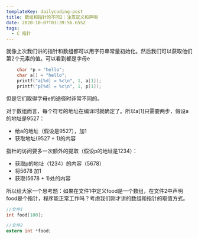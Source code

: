 ```yaml
---
templateKey: dailycoding-post
title: 数组和指针的不同2：注意定义和声明
date: 2020-10-07T03:39:56.655Z
tags:
  - C 指针
---
```

就像上次我们讲的指针和数组都可以用字符串常量初始化。然后我们可以获取他们第2个元素的值。可以看到都是字母e

```c
    char *p = "hello";
    char a[] = "hello";
    printf("a[%d] = %c\n", 1, a[1]);
    printf("p[%d] = %c\n", 1, p[1]);
```

但是它们取得字母e的途径时非常不同的。

对于数组而言，每个符号的地址在编译时就确定了。所以a[1]只需要两步，假设a的地址是9527：

* 给a的地址（假设是9527），加1
* 获取地址(9527 + 1)的内容

指针的访问要多一次额外的提取（假设p的地址是1234）：

* 获取p的地址（1234）的内容（5678）
* 将5678 加1
* 获取(5678 + 1)处的内容

所以给大家一个思考题：如果在文件1中定义food是一个数组，在文件2中声明food是个指针，程序能正常工作吗？考虑我们刚才讲的数组和指针的取值方式。

```c
//文件1
int food[100];

//文件2
extern int *food;
```

